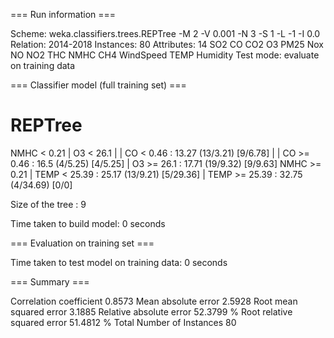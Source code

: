=== Run information ===

Scheme:       weka.classifiers.trees.REPTree -M 2 -V 0.001 -N 3 -S 1 -L -1 -I 0.0
Relation:     2014-2018
Instances:    80
Attributes:   14
              SO2
              CO
              CO2
              O3
              PM25
              Nox
              NO
              NO2
              THC
              NMHC
              CH4
              WindSpeed
              TEMP
              Humidity
Test mode:    evaluate on training data

=== Classifier model (full training set) ===


REPTree
============

NMHC < 0.21
|   O3 < 26.1
|   |   CO < 0.46 : 13.27 (13/3.21) [9/6.78]
|   |   CO >= 0.46 : 16.5 (4/5.25) [4/5.25]
|   O3 >= 26.1 : 17.71 (19/9.32) [9/9.63]
NMHC >= 0.21
|   TEMP < 25.39 : 25.17 (13/9.21) [5/29.36]
|   TEMP >= 25.39 : 32.75 (4/34.69) [0/0]

Size of the tree : 9

Time taken to build model: 0 seconds

=== Evaluation on training set ===

Time taken to test model on training data: 0 seconds

=== Summary ===

Correlation coefficient                  0.8573
Mean absolute error                      2.5928
Root mean squared error                  3.1885
Relative absolute error                 52.3799 %
Root relative squared error             51.4812 %
Total Number of Instances               80     

